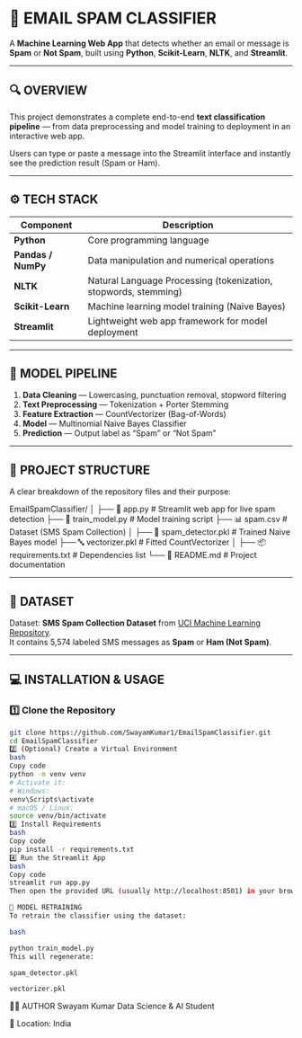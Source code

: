# 📧 EMAIL SPAM CLASSIFIER  

A **Machine Learning Web App** that detects whether an email or message is **Spam** or **Not Spam**, built using **Python**, **Scikit-Learn**, **NLTK**, and **Streamlit**.  

---

## 🔍 OVERVIEW  

This project demonstrates a complete end-to-end **text classification pipeline** — from data preprocessing and model training to deployment in an interactive web app.  

Users can type or paste a message into the Streamlit interface and instantly see the prediction result (Spam or Ham).  

---

## ⚙️ TECH STACK  

| Component | Description |
|------------|-------------|
| **Python** | Core programming language |
| **Pandas / NumPy** | Data manipulation and numerical operations |
| **NLTK** | Natural Language Processing (tokenization, stopwords, stemming) |
| **Scikit-Learn** | Machine learning model training (Naive Bayes) |
| **Streamlit** | Lightweight web app framework for model deployment |

---

## 🧠 MODEL PIPELINE  

1. **Data Cleaning** — Lowercasing, punctuation removal, stopword filtering  
2. **Text Preprocessing** — Tokenization + Porter Stemming  
3. **Feature Extraction** — CountVectorizer (Bag-of-Words)  
4. **Model** — Multinomial Naive Bayes Classifier  
5. **Prediction** — Output label as “Spam” or “Not Spam”

---

## 📂 PROJECT STRUCTURE  

A clear breakdown of the repository files and their purpose:

EmailSpamClassifier/
│
├── 📄 app.py # Streamlit web app for live spam detection
├── 📄 train_model.py # Model training script
├── 📊 spam.csv # Dataset (SMS Spam Collection)
│
├── 🧠 spam_detector.pkl # Trained Naive Bayes model
├── 🔤 vectorizer.pkl # Fitted CountVectorizer
│
├── 📦 requirements.txt # Dependencies list
└── 📝 README.md # Project documentation


---

## 🧾 DATASET  

Dataset: **SMS Spam Collection Dataset** from [UCI Machine Learning Repository](https://archive.ics.uci.edu/ml/datasets/sms+spam+collection).  
It contains 5,574 labeled SMS messages as **Spam** or **Ham (Not Spam)**.

---

## 💻 INSTALLATION & USAGE  

### 1️⃣ Clone the Repository  
```bash
git clone https://github.com/SwayamKumar1/EmailSpamClassifier.git
cd EmailSpamClassifier
2️⃣ (Optional) Create a Virtual Environment
bash
Copy code
python -m venv venv
# Activate it:
# Windows:
venv\Scripts\activate
# macOS / Linux:
source venv/bin/activate
3️⃣ Install Requirements
bash
Copy code
pip install -r requirements.txt
4️⃣ Run the Streamlit App
bash
Copy code
streamlit run app.py
Then open the provided URL (usually http://localhost:8501) in your browser.

🧩 MODEL RETRAINING
To retrain the classifier using the dataset:

bash

python train_model.py
This will regenerate:

spam_detector.pkl

vectorizer.pkl


```
🧑‍💻 AUTHOR
Swayam Kumar
Data Science & AI Student

📍 Location: India




